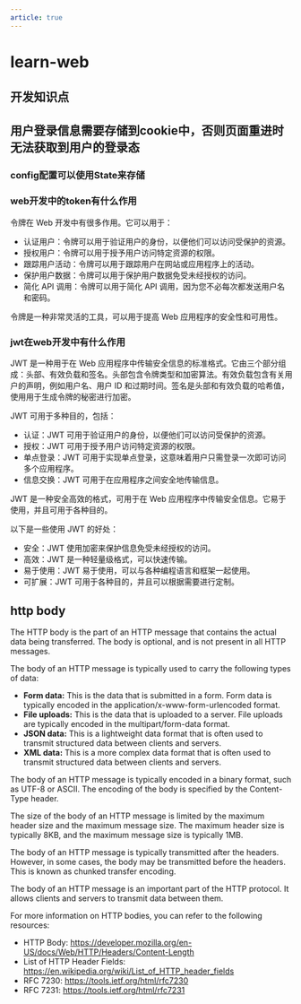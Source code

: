 ```yaml
---
article: true
---
```


# learn-web

## 开发知识点

## 用户登录信息需要存储到cookie中，否则页面重进时无法获取到用户的登录态

### config配置可以使用State来存储

### web开发中的token有什么作用

令牌在 Web 开发中有很多作用。它可以用于：

- 认证用户：令牌可以用于验证用户的身份，以便他们可以访问受保护的资源。
- 授权用户：令牌可以用于授予用户访问特定资源的权限。
- 跟踪用户活动：令牌可以用于跟踪用户在网站或应用程序上的活动。
- 保护用户数据：令牌可以用于保护用户数据免受未经授权的访问。
- 简化 API 调用：令牌可以用于简化 API 调用，因为您不必每次都发送用户名和密码。

令牌是一种非常灵活的工具，可以用于提高 Web 应用程序的安全性和可用性。

### jwt在web开发中有什么作用

JWT 是一种用于在 Web 应用程序中传输安全信息的标准格式。它由三个部分组成：头部、有效负载和签名。头部包含令牌类型和加密算法。有效负载包含有关用户的声明，例如用户名、用户 ID 和过期时间。签名是头部和有效负载的哈希值，使用用于生成令牌的秘密进行加密。

JWT 可用于多种目的，包括：

- 认证：JWT 可用于验证用户的身份，以便他们可以访问受保护的资源。
- 授权：JWT 可用于授予用户访问特定资源的权限。
- 单点登录：JWT 可用于实现单点登录，这意味着用户只需登录一次即可访问多个应用程序。
- 信息交换：JWT 可用于在应用程序之间安全地传输信息。

JWT 是一种安全高效的格式，可用于在 Web 应用程序中传输安全信息。它易于使用，并且可用于各种目的。

以下是一些使用 JWT 的好处：

- 安全：JWT 使用加密来保护信息免受未经授权的访问。
- 高效：JWT 是一种轻量级格式，可以快速传输。
- 易于使用：JWT 易于使用，可以与各种编程语言和框架一起使用。
- 可扩展：JWT 可用于各种目的，并且可以根据需要进行定制。

## http body

The HTTP body is the part of an HTTP message that contains the actual data being transferred. The body is optional, and is not present in all HTTP messages.

The body of an HTTP message is typically used to carry the following types of data:

- **Form data:** This is the data that is submitted in a form. Form data is typically encoded in the application/x-www-form-urlencoded format.
- **File uploads:** This is the data that is uploaded to a server. File uploads are typically encoded in the multipart/form-data format.
- **JSON data:** This is a lightweight data format that is often used to transmit structured data between clients and servers.
- **XML data:** This is a more complex data format that is often used to transmit structured data between clients and servers.

The body of an HTTP message is typically encoded in a binary format, such as UTF-8 or ASCII. The encoding of the body is specified by the Content-Type header.

The size of the body of an HTTP message is limited by the maximum header size and the maximum message size. The maximum header size is typically 8KB, and the maximum message size is typically 1MB.

The body of an HTTP message is typically transmitted after the headers. However, in some cases, the body may be transmitted before the headers. This is known as chunked transfer encoding.

The body of an HTTP message is an important part of the HTTP protocol. It allows clients and servers to transmit data between them.

For more information on HTTP bodies, you can refer to the following resources:

- HTTP Body: <https://developer.mozilla.org/en-US/docs/Web/HTTP/Headers/Content-Length>
- List of HTTP Header Fields: <https://en.wikipedia.org/wiki/List_of_HTTP_header_fields>
- RFC 7230: <https://tools.ietf.org/html/rfc7230>
- RFC 7231: <https://tools.ietf.org/html/rfc7231>
